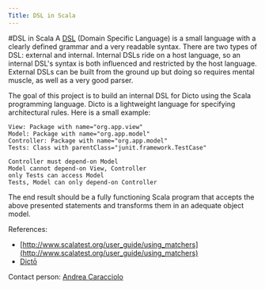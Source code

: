 ```yaml
---
Title: DSL in Scala
---
```

#DSL in Scala
A [DSL](http://en.wikipedia.org/wiki/Domain-specific_language) (Domain Specific Language) is a small language with a clearly defined grammar and a very readable syntax. 
There are two types of DSL: external and internal. 
Internal DSLs ride on a host language, so an internal DSL's syntax is both influenced and restricted by the host language. External DSLs can be built from the ground up but doing so requires mental muscle, as well as a very good parser.

The goal of this project is to build an internal DSL for Dicto using the Scala programming language. 
Dicto is a lightweight language for specifying architectural rules. 
Here is a small example: 

```
View: Package with name="org.app.view"
Model: Package with name="org.app.model"
Controller: Package with name="org.app.model"
Tests: Class with parentClass="junit.framework.TestCase"

Controller must depend-on Model
Model cannot depend-on View, Controller   
only Tests can access Model
Tests, Model can only depend-on Controller
```

The end result should be a fully functioning Scala program that accepts the above presented statements and transforms them in an adequate object model. 


References: 

-  [http://www.scalatest.org/user_guide/using_matchers](http://www.scalatest.org/user_guide/using_matchers)
-  [Dictō](%base_url%/research/arch-constr/Dicto)

Contact person: [Andrea Caracciolo](%base_url%/staff/Caracciolo)
